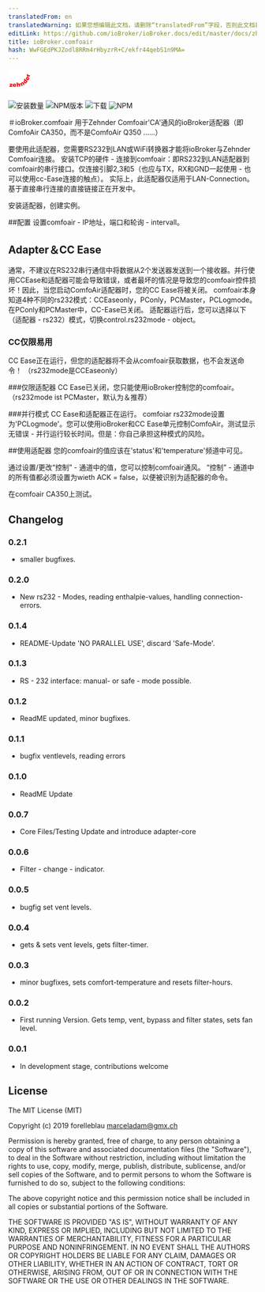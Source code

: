 ```yaml
---
translatedFrom: en
translatedWarning: 如果您想编辑此文档，请删除“translatedFrom”字段，否则此文档将再次自动翻译
editLink: https://github.com/ioBroker/ioBroker.docs/edit/master/docs/zh-cn/adapterref/iobroker.comfoair/README.md
title: ioBroker.comfoair
hash: WwFGEdPKJZodl8RRm4rHbyzrR+C/ekfr44qebS1n9MA=
---
```

![商标](../../../en/adapterref/iobroker.comfoair/admin/comfoair.png)

![安装数量](http://iobroker.live/badges/comfoair-stable.svg)
![NPM版本](http://img.shields.io/npm/v/iobroker.comfoair.svg)
![下载](https://img.shields.io/npm/dm/iobroker.comfoair.svg)
![NPM](https://nodei.co/npm/iobroker.comfoair.png?downloads=true)

＃ioBroker.comfoair
用于Zehnder Comfoair'CA'通风的ioBroker适配器（即ComfoAir CA350，而不是ComfoAir Q350 ......）

要使用此适配器，您需要RS232到LAN或WiFi转换器才能将ioBroker与Zehnder Comfoair连接。
安装TCP的硬件 - 连接到comfoair：即RS232到LAN适配器到comfoair的串行接口。仅连接引脚2,3和5（也应与TX，RX和GND一起使用 - 也可以使用cc-Ease连接的触点）。
实际上，此适配器仅适用于LAN-Connection。基于直接串行连接的直接链接正在开发中。

安装适配器，创建实例。

##配置
设置comfoair  -  IP地址，端口和轮询 -  intervall。

## Adapter＆CC Ease
通常，不建议在RS232串行通信中将数据从2个发送器发送到一个接收器。并行使用CCEase和适配器可能会导致错误，或者最坏的情况是导致您的comfoair控件损坏！因此，当您启动ComfoAir适配器时，您的CC Ease将被关闭。
comfoair本身知道4种不同的rs232模式：CCEaseonly，PConly，PCMaster，PCLogmode。在PConly和PCMaster中，CC-Ease已关闭。
适配器运行后，您可以选择以下（适配器 -  rs232）模式，切换control.rs232mode  -  object。

### CC仅限易用
CC Ease正在运行，但您的适配器将不会从comfoair获取数据，也不会发送命令！ （rs232mode是CCEaseonly）

###仅限适配器
CC Ease已关闭，您只能使用ioBroker控制您的comfoair。 （rs232mode ist PCMaster，默认为＆推荐）

###并行模式
CC Ease和适配器正在运行。 comfoiar rs232mode设置为'PCLogmode'。您可以使用ioBroker和CC Ease单元控制ComfoAir。测试显示无错误 - 并行运行较长时间。但是：你自己承担这种模式的风险。

##使用适配器
您的comfoair的值应该在'status'和'temperature'频道中可见。

通过设置/更改“控制” - 通道中的值，您可以控制comfoair通风。 “控制” - 通道中的所有值都必须设置为wieth ACK = false，以便被识别为适配器的命令。

在comfoair CA350上测试。

## Changelog

### 0.2.1

- smaller bugfixes.

### 0.2.0

-   New rs232 - Modes, reading enthalpie-values, handling connection-errors.

### 0.1.4

-   README-Update 'NO PARALLEL USE', discard 'Safe-Mode'.

### 0.1.3

-   RS - 232 interface: manual- or safe - mode possible.

### 0.1.2

-   ReadME updated, minor bugfixes.

### 0.1.1

-   bugfix ventlevels, reading errors

### 0.1.0

-   ReadME Update

### 0.0.7

-   Core Files/Testing Update and introduce adapter-core

### 0.0.6

-   Filter - change - indicator.

### 0.0.5

-   bugfig set vent levels.

### 0.0.4

-   gets & sets vent levels, gets filter-timer.

### 0.0.3

-   minor bugfixes, sets comfort-temperature and resets filter-hours.

### 0.0.2

-   First running Version. Gets temp, vent, bypass and filter states, sets fan level.

### 0.0.1

-   In development stage, contributions welcome

## License

The MIT License (MIT)

Copyright (c) 2019 forelleblau marceladam@gmx.ch

Permission is hereby granted, free of charge, to any person obtaining a copy
of this software and associated documentation files (the "Software"), to deal
in the Software without restriction, including without limitation the rights
to use, copy, modify, merge, publish, distribute, sublicense, and/or sell
copies of the Software, and to permit persons to whom the Software is
furnished to do so, subject to the following conditions:

The above copyright notice and this permission notice shall be included in
all copies or substantial portions of the Software.

THE SOFTWARE IS PROVIDED "AS IS", WITHOUT WARRANTY OF ANY KIND, EXPRESS OR
IMPLIED, INCLUDING BUT NOT LIMITED TO THE WARRANTIES OF MERCHANTABILITY,
FITNESS FOR A PARTICULAR PURPOSE AND NONINFRINGEMENT. IN NO EVENT SHALL THE
AUTHORS OR COPYRIGHT HOLDERS BE LIABLE FOR ANY CLAIM, DAMAGES OR OTHER
LIABILITY, WHETHER IN AN ACTION OF CONTRACT, TORT OR OTHERWISE, ARISING FROM,
OUT OF OR IN CONNECTION WITH THE SOFTWARE OR THE USE OR OTHER DEALINGS IN
THE SOFTWARE.